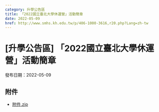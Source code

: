 ```yaml
---
category: 升學公告區
title: 「2022國立臺北大學休運營」活動簡章
date: 2022-05-09
href: http://www.smhs.kh.edu.tw/p/406-1000-3616,r20.php?Lang=zh-tw
---
```


# [升學公告區] 「2022國立臺北大學休運營」活動簡章

發布日期：2022-05-09



## 附件

- [附件.zip](https://www.smhs.kh.edu.tw/app/index.php?Action=downloadfile&file=WVhSMFlXTm9MekkzTDNCMFlWOHpNemc1WHpZeU5EQTJOelpmTlRreE9UVXVlbWx3&fname=DGGGROTSYWQO41XX50LKSWHGRK30OOLKDGUWTSKK4125MLVWKPROVTPOUSSSPKPO)
